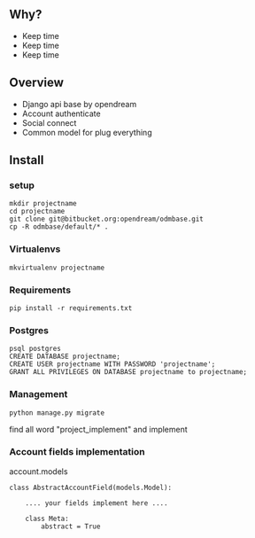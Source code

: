 ## Why?
- Keep time
- Keep time
- Keep time

## Overview
- Django api base by opendream
- Account authenticate
- Social connect
- Common model for plug everything

## Install

### setup
	mkdir projectname
	cd projectname
	git clone git@bitbucket.org:opendream/odmbase.git
	cp -R odmbase/default/* .

### Virtualenvs
	mkvirtualenv projectname

### Requirements
	pip install -r requirements.txt

### Postgres

	psql postgres
	CREATE DATABASE projectname;
	CREATE USER projectname WITH PASSWORD 'projectname';
	GRANT ALL PRIVILEGES ON DATABASE projectname to projectname;

### Management
	python manage.py migrate


find all word "project_implement" and implement

### Account fields implementation
account.models

	class AbstractAccountField(models.Model):

		.... your fields implement here ....

		class Meta:
			abstract = True

